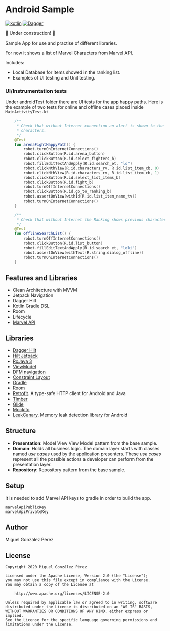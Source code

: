 # Android Sample

[![kotlin](https://img.shields.io/badge/Kotlin-1.4.xx-blue)](https://kotlinlang.org/) [![Dagger](https://img.shields.io/badge/Dagger-Hilt-orange)](https://dagger.dev/hilt)


:construction: Under construction! :construction:


Sample App for use and practise of different libraries.

For now it shows a list of Marvel Characters from Marvel API.

Includes:
 * Local Database for items showed in the ranking list.
 * Examples of UI testing and Unit testing.

### UI/Instrumentation tests

Under androidTest folder there are UI tests for the app happy paths. Here is the example of two 
tests for online and offline cases placed inside `MainActivityTest.kt`

```Kotlin
    /**
     * Check that without Internet connection an alert is shown to the user when searching for
     * characters.
     */
    @Test
    fun arenaFightHappyPath() {
        robot.turnOnInternetConnections()
        robot.clickButton(R.id.arena_button)
        robot.clickButton(R.id.select_fighters_b)
        robot.fillEditTextAndApply(R.id.search_et, "lo")
        robot.clickNthView(R.id.characters_rv, R.id.list_item_cb, 0)
        robot.clickNthView(R.id.characters_rv, R.id.list_item_cb, 1)
        robot.clickButton(R.id.select_list_items_b)
        robot.clickButton(R.id.fight_b)
        robot.turnOffInternetConnections()
        robot.clickButton(R.id.go_to_ranking_b)
        robot.assertOnView(withId(R.id.list_item_name_tv))
        robot.turnOnInternetConnections()
    }

    /**
     * Check that without Internet the Ranking shows previous characters involved in battles
     */
    @Test
    fun offlineSearchList() {
        robot.turnOffInternetConnections()
        robot.clickButton(R.id.list_button)
        robot.fillEditTextAndApply(R.id.search_et, "loki")
        robot.assertOnView(withText(R.string.dialog_offline))
        robot.turnOnInternetConnections()
    }
```


## Features and Libraries
* Clean Architecture with MVVM
* Jetpack Navigation
* Dagger Hilt
* Kotlin Gradle DSL
* Room
* Lifecycle
* [Marvel API](https://developer.marvel.com/docs)

## Libraries
*   [Dagger Hilt](https://dagger.dev/hilt)
*   [Hilt Jetpack](https://developer.android.com/training/dependency-injection/hilt-jetpack)
*   [RxJava 3](https://github.com/ReactiveX/RxJava)
*   [ViewModel](https://developer.android.com/topic/libraries/architecture/viewmodel)
*   [DFM navigation](https://developer.android.com/guide/navigation)
*   [Constraint Layout](https://developer.android.com/training/constraint-layout)
*   [Gradle](https://docs.gradle.org)
*   [Room](https://developer.android.com/topic/libraries/architecture/room)
*   [Retrofit](https://square.github.io/retrofit). A type-safe HTTP client for Android and Java
*   [Timber](https://github.com/JakeWharton/timber)
*   [Glide](https://github.com/bumptech/glide)
*   [Mockito](https://github.com/mockito/mockito)
*   [LeakCanary](https://square.github.io/leakcanary). Memory leak detection library for Android

## Structure
* **Presentation**: Model View View Model pattern from the base sample.
* **Domain**: Holds all business logic. The domain layer starts with classes named *use cases* used by the application presenters. These *use cases* represent all the possible actions a developer can perform from the presentation layer.
* **Repository**: Repository pattern from the base sample.

## Setup

It is needed to add Marvel API keys to gradle in order to build the app.

	marvelApiPublicKey
	marvelApiPrivateKey


## Author
Miguel González Pérez

## License
	Copyright 2020 Miguel González Pérez

	Licensed under the Apache License, Version 2.0 (the "License");
	you may not use this file except in compliance with the License.
	You may obtain a copy of the License at

		http://www.apache.org/licenses/LICENSE-2.0

	Unless required by applicable law or agreed to in writing, software
	distributed under the License is distributed on an "AS IS" BASIS,
	WITHOUT WARRANTIES OR CONDITIONS OF ANY KIND, either express or implied.
	See the License for the specific language governing permissions and
	limitations under the License.
